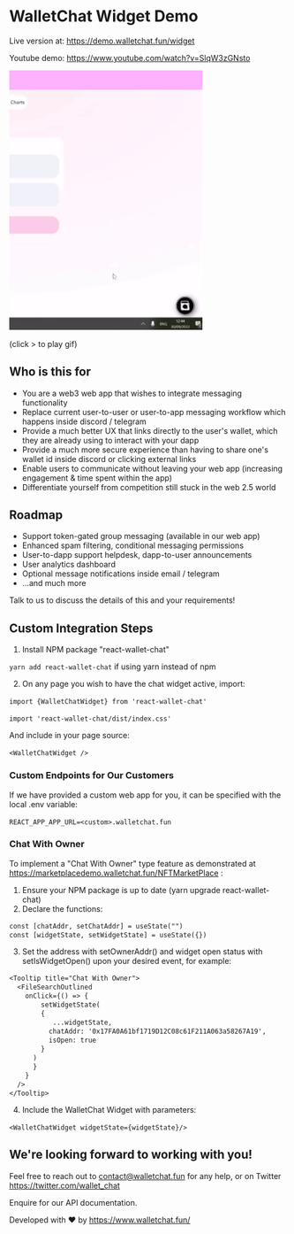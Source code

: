 # WalletChat Widget Demo

Live version at: https://demo.walletchat.fun/widget

Youtube demo: https://www.youtube.com/watch?v=SlqW3zGNsto

<img src="220930 widget demo.gif" width="350" title="widget demo">

(click > to play gif)

## Who is this for

- You are a web3 web app that wishes to integrate messaging functionality
- Replace current user-to-user or user-to-app messaging workflow which happens inside discord / telegram
- Provide a much better UX that links directly to the user's wallet, which they are already using to interact with your dapp
- Provide a much more secure experience than having to share one's wallet id inside discord or clicking external links
- Enable users to communicate without leaving your web app (increasing engagement & time spent within the app)
- Differentiate yourself from competition still stuck in the web 2.5 world

## Roadmap

- Support token-gated group messaging (available in our web app)
- Enhanced spam filtering, conditional messaging permissions
- User-to-dapp support helpdesk, dapp-to-user announcements
- User analytics dashboard
- Optional message notifications inside email / telegram
- ...and much more

Talk to us to discuss the details of this and your requirements!

## Custom Integration Steps

1) Install NPM package "react-wallet-chat"

```yarn add react-wallet-chat``` if using yarn instead of npm

2) On any page you wish to have the chat widget active, import: 

```import {WalletChatWidget} from 'react-wallet-chat'```

```import 'react-wallet-chat/dist/index.css'```

And include in your page source: 

```<WalletChatWidget />```

### Custom Endpoints for Our Customers
If we have provided a custom web app for you, it can be specified with the local .env variable:

```REACT_APP_APP_URL=<custom>.walletchat.fun```


### Chat With Owner 
To implement a "Chat With Owner" type feature as demonstrated at https://marketplacedemo.walletchat.fun/NFTMarketPlace :

1) Ensure your NPM package is up to date (yarn upgrade react-wallet-chat)
2) Declare the functions:

```
const [chatAddr, setChatAddr] = useState("")
const [widgetState, setWidgetState] = useState({})
```

3) Set the address with setOwnerAddr() and widget open status with setIsWidgetOpen() upon your desired event, for example: 

```
<Tooltip title="Chat With Owner">
  <FileSearchOutlined
    onClick={() => {
        setWidgetState(
        {
           ...widgetState, 
          chatAddr: '0x17FA0A61bf1719D12C08c61F211A063a58267A19',
          isOpen: true
        }
      )
      }
    }
  />
</Tooltip>
 ```
4) Include the WalletChat Widget with parameters:

```<WalletChatWidget widgetState={widgetState}/>```

## We're looking forward to working with you!

Feel free to reach out to contact@walletchat.fun for any help, or on Twitter https://twitter.com/wallet_chat

Enquire for our API documentation.

Developed with ❤ by https://www.walletchat.fun/
